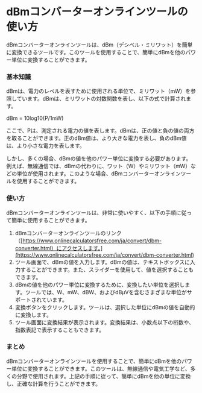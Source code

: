 dBmコンバーターオンラインツールの使い方
=====================

dBmコンバーターオンラインツールは、dBm（デシベル・ミリワット）を簡単に変換できるツールです。このツールを使用することで、簡単にdBmを他のパワー単位に変換することができます。

### 基本知識

dBmは、電力のレベルを表すために使用される単位で、ミリワット（mW）を参照しています。dBmは、ミリワットの対数関数を表し、以下の式で計算されます。

dBm = 10log10(P/1mW)

ここで、Pは、測定される電力の値を表します。dBmは、正の値と負の値の両方を取ることができます。正のdBm値は、より大きな電力を表し、負のdBm値は、より小さな電力を表します。

しかし、多くの場合、dBmの値を他のパワー単位に変換する必要があります。例えば、無線通信では、dBmの代わりに、ワット（W）やミリワット（mW）などの単位が使用されます。このような場合、dBmコンバーターオンラインツールを使用することができます。

### 使い方

dBmコンバーターオンラインツールは、非常に使いやすく、以下の手順に従って簡単に使用することができます。

1. dBmコンバーターオンラインツールのリンク（[https://www.onlinecalculatorsfree.com/ja/convert/dbm-converter.html）にアクセスします。](https://www.onlinecalculatorsfree.com/ja/convert/dbm-converter.html)
2. ツール画面で、dBmの値を入力します。dBmの値は、テキストボックスに入力することができます。また、スライダーを使用して、値を選択することもできます。
3. dBmの値を他のパワー単位に変換するために、変換したい単位を選択します。ツールでは、W、mW、dBW、およびdBμVを含むさまざまな単位がサポートされています。
4. 変換ボタンをクリックします。ツールは、選択した単位にdBmの値を自動的に変換します。
5. ツール画面に変換結果が表示されます。変換結果は、小数点以下の桁数や、指数表記で表示することもできます。

### まとめ

dBmコンバーターオンラインツールを使用することで、簡単にdBmを他のパワー単位に変換することができます。このツールは、無線通信や電気工学など、多くの分野で使用されます。上記の手順に従って、簡単にdBmを他の単位に変換し、正確な計算を行うことができます。